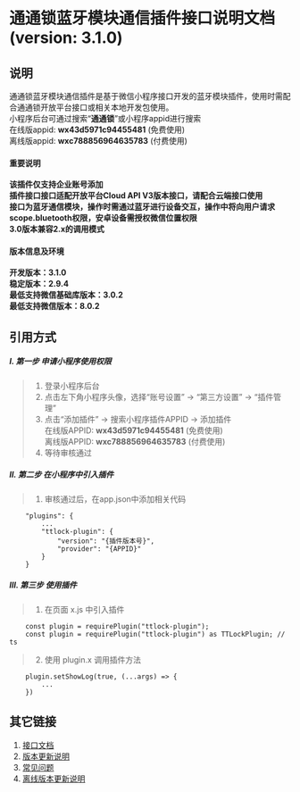# 通通锁蓝牙模块通信插件接口说明文档 (version: 3.1.0)   

## 说明
 通通锁蓝牙模块通信插件是基于微信小程序接口开发的蓝牙模块插件，使用时需配合通通锁开放平台接口或相关本地开发包使用。  
 小程序后台可通过搜索“**通通锁**”或小程序appid进行搜索  
 在线版appid: **wx43d5971c94455481** (免费使用)  
 离线版appid: **wxc788856964635783** (付费使用)  

#### 重要说明
 **该插件仅支持企业账号添加**  
 **插件接口接口适配开放平台Cloud API V3版本接口，请配合云端接口使用**  
 **接口为蓝牙通信模块，操作时需通过蓝牙进行设备交互，操作中将向用户请求scope.bluetooth权限，安卓设备需授权微信位置权限**  
 **3.0版本兼容2.x的调用模式**
  
#### 版本信息及环境
 **开发版本：3.1.0**  
 **稳定版本：2.9.4**  
 **最低支持微信基础库版本：3.0.2**  
 **最低支持微信版本：8.0.2**  

## 引用方式  
##### Ⅰ. 第一步 申请小程序使用权限  
> 1. 登录小程序后台
> 2. 点击左下角小程序头像，选择“账号设置” -> “第三方设置” -> “插件管理”
> 3. 点击“添加插件” -> 搜索小程序插件APPID -> 添加插件  
    在线版APPID: **wx43d5971c94455481** (免费使用)  
    离线版APPID: **wxc788856964635783** (付费使用)  
> 4. 等待审核通过  

##### Ⅱ. 第二步 在小程序中引入插件
> 1. 审核通过后，在app.json中添加相关代码  
```
    "plugins": {
        ...
        "ttlock-plugin": {
            "version": "{插件版本号}",
            "provider": "{APPID}"
        }
    }
```  

##### Ⅲ. 第三步 使用插件  
> 1. 在页面 x.js 中引入插件  
```
    const plugin = requirePlugin("ttlock-plugin");
    const plugin = requirePlugin("ttlock-plugin") as TTLockPlugin; // ts
```  
> 2. 使用 plugin.x 调用插件方法  
```
    plugin.setShowLog(true, (...args) => {
        ...
    })
```  

## 其它链接
1. [接口文档](./doc/接口文档v3.x/接口文档.md)  
2. [版本更新说明](./doc/版本更新说明.md)  
3. [常见问题](./doc/接口文档v3.x/常见问题.md)  
4. [离线版本更新说明](./doc/版本更新说明-离线版.md)  
